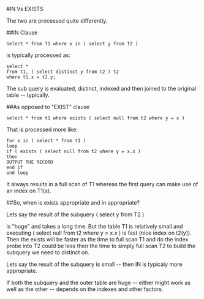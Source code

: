 #IN Vs EXISTS

The two are processed quite differently.

##IN Clause

	Select * from T1 where x in ( select y from T2 )

is typically processed as:

	select *
	from t1, ( select distinct y from t2 ) t2
	where t1.x = t2.y;

The sub query is evaluated, distinct, indexed and then
joined to the original table -- typically.

##As opposed to "EXIST" clause

	select * from t1 where exists ( select null from t2 where y = x )

That is processed more like:

	for x in ( select * from t1 )
	loop
	if ( exists ( select null from t2 where y = x.x )
	then
	OUTPUT THE RECORD
	end if
	end loop

It always results in a full scan of T1 whereas the first query can make use of
an index on T1(x).


##So, when is exists appropriate and in appropriate?

Lets say the result of the subquery
	( select y from T2 )

is "huge" and takes a long time. But the table T1 is relatively small and
executing ( select null from t2 where y = x.x ) is fast (nice index on
t2(y)). Then the exists will be faster as the time to full scan T1 and do the
index probe into T2 could be less then the time to simply full scan T2 to build
the subquery we need to distinct on.

Lets say the result of the subquery is small -- then IN is typicaly more
appropriate.

If both the subquery and the outer table are huge -- either might work as well
as the other -- depends on the indexes and other factors. 
